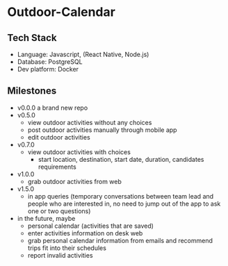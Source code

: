 # Outdoor-Calendar

## Tech Stack
- Language: Javascript, (React Native, Node.js)
- Database: PostgreSQL
- Dev platform: Docker

## Milestones
- v0.0.0 a brand new repo 
- v0.5.0
  - view outdoor activities without any choices
  - post outdoor activities manually through mobile app
  - edit outdoor activities
- v0.7.0
  - view outdoor activities with choices
    - start location, destination, start date, duration, candidates requirements
- v1.0.0
  - grab outdoor activities from web
- v1.5.0
  - in app queries (temporary conversations between team lead and people who are interested in, no need to jump out of the app to ask one or two questions)
- in the future, maybe
  - personal calendar (activities that are saved)
  - enter activities information on desk web
  - grab personal calendar information from emails and recommend trips fit into their schedules
  - report invalid activities
